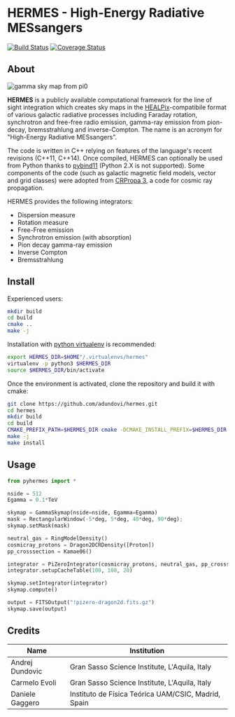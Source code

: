 # HERMES - High-Energy Radiative MESsangers

[![Build Status](https://travis-ci.org/cosmicrays/hermes.svg?branch=master)](https://travis-ci.org/cosmicrays/hermes)
[![Coverage Status](https://coveralls.io/repos/github/cosmicrays/hermes/badge.svg?branch=master)](https://coveralls.io/github/cosmicrays/hermes?branch=master)

## About

![gamma sky map from pi0](https://github.com/adundovi/hermes/raw/master/doc/hermes-pizero-example.png)

**HERMES** is a publicly available computational framework for the line of sight integration which creates sky maps in the [HEALPix](https://healpix.jpl.nasa.gov/)-compatibile format of various galactic radiative processes including Faraday rotation, synchrotron and free-free radio emission, gamma-ray emission from pion-decay, bremsstrahlung and inverse-Compton. The name is an acronym for "High-Energy Radiative MESsangers".

The code is written in C++ relying on features of the language's recent revisions (C++11, C++14). Once compiled, HERMES can optionally be used from Python thanks to [pybind11](https://github.com/pybind/pybind11) (Python 2.X is not supported). Some components of the code (such as galactic magnetic field models, vector and grid classes) were adopted from [CRPropa 3](https://crpropa.desy.de/), a code for cosmic ray propagation.

HERMES provides the following integrators:
- Dispersion measure
- Rotation measure
- Free-Free emission
- Synchrotron emission (with absorption)
- Pion decay gamma-ray emission
- Inverse Compton
- Bremsstrahlung

## Install

Experienced users:
```sh
mkdir build
cd build
cmake ..
make -j
```

Installation with [python virtualenv](https://virtualenv.pypa.io) is recommended:
```sh
export HERMES_DIR=$HOME"/.virtualenvs/hermes"
virtualenv -p python3 $HERMES_DIR
source $HERMES_DIR/bin/activate
```
Once the environment is activated, clone the repository and build it with cmake:
```sh
git clone https://github.com/adundovi/hermes.git
cd hermes
mkdir build
cd build
CMAKE_PREFIX_PATH=$HERMES_DIR cmake -DCMAKE_INSTALL_PREFIX=$HERMES_DIR ..
make -j
make install
```

## Usage

```python
from pyhermes import *

nside = 512
Egamma = 0.1*TeV

skymap = GammaSkymap(nside=nside, Egamma=Egamma)
mask = RectangularWindow(-5*deg, 5*deg, 40*deg, 90*deg);
skymap.setMask(mask)

neutral_gas = RingModelDensity()
cosmicray_protons = Dragon2DCRDensity([Proton])
pp_crosssection = Kamae06()

integrator = PiZeroIntegrator(cosmicray_protons, neutral_gas, pp_crosssection)
integrator.setupCacheTable(100, 100, 20)

skymap.setIntegrator(integrator)
skymap.compute()

output = FITSOutput("!pizero-dragon2d.fits.gz")
skymap.save(output)
```

## Credits

Name | Institution
-----|--------------
Andrej Dundovic |  Gran Sasso Science Institute, L'Aquila, Italy
Carmelo Evoli | Gran Sasso Science Institute, L'Aquila, Italy
Daniele Gaggero | Instituto de Física Teórica UAM/CSIC, Madrid, Spain
